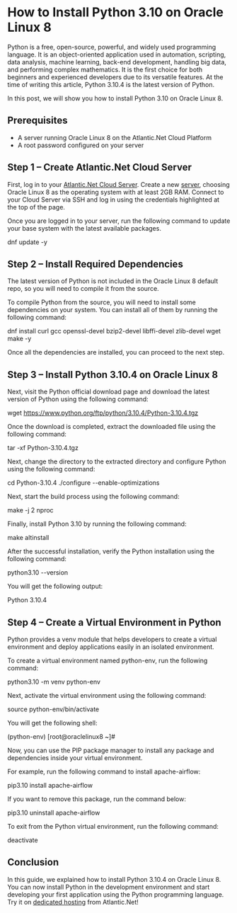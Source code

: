# How to Install Python 3.10 on Oracle Linux 8 
Python is a free, open-source, powerful, and widely used programming language. It is an object-oriented application used in automation, scripting, data analysis, machine learning, back-end development, handling big data, and performing complex mathematics. It is the first choice for both beginners and experienced developers due to its versatile features. At the time of writing this article, Python 3.10.4 is the latest version of Python.

In this post, we will show you how to install Python 3.10 on Oracle Linux 8.

Prerequisites
-------------

*   A server running Oracle Linux 8 on the Atlantic.Net Cloud Platform
*   A root password configured on your server

Step 1 – Create Atlantic.Net Cloud Server
-----------------------------------------

First, log in to your [Atlantic.Net Cloud Server](https://cloud.atlantic.net/?page=userlogin). Create a new [server](https://www.atlantic.net/cloud-hosting/how-to-create-new-atlantic-net-cloud-server/), choosing Oracle Linux 8 as the operating system with at least 2GB RAM. Connect to your Cloud Server via SSH and log in using the credentials highlighted at the top of the page.

Once you are logged in to your server, run the following command to update your base system with the latest available packages.

dnf update -y

Step 2 – Install Required Dependencies
--------------------------------------

The latest version of Python is not included in the Oracle Linux 8 default repo, so you will need to compile it from the source.

To compile Python from the source, you will need to install some dependencies on your system. You can install all of them by running the following command:

dnf install curl gcc openssl-devel bzip2-devel libffi-devel zlib-devel wget make -y

Once all the dependencies are installed, you can proceed to the next step.

Step 3 – Install Python 3.10.4 on Oracle Linux 8
------------------------------------------------

Next, visit the Python official download page and download the latest version of Python using the following command:

wget https://www.python.org/ftp/python/3.10.4/Python-3.10.4.tgz

Once the download is completed, extract the downloaded file using the following command:

tar -xf Python-3.10.4.tgz

Next, change the directory to the extracted directory and configure Python using the following command:

cd Python-3.10.4
./configure --enable-optimizations

Next, start the build process using the following command:

make -j 2
nproc

Finally, install Python 3.10 by running the following command:

make altinstall

After the successful installation, verify the Python installation using the following command:

python3.10 --version

You will get the following output:

Python 3.10.4

Step 4 – Create a Virtual Environment in Python
-----------------------------------------------

Python provides a venv module that helps developers to create a virtual environment and deploy applications easily in an isolated environment.

To create a virtual environment named python-env, run the following command:

python3.10 -m venv python-env

Next, activate the virtual environment using the following command:

source python-env/bin/activate

You will get the following shell:

(python-env) \[root@oraclelinux8 ~\]#

Now, you can use the PIP package manager to install any package and dependencies inside your virtual environment.

For example, run the following command to install apache-airflow:

pip3.10 install apache-airflow

If you want to remove this package, run the command below:

pip3.10 uninstall apache-airflow

To exit from the Python virtual environment, run the following command:

deactivate

Conclusion
----------

In this guide, we explained how to install Python 3.10.4 on Oracle Linux 8. You can now install Python in the development environment and start developing your first application using the Python programming language. Try it on [dedicated hosting](https://www.atlantic.net/dedicated-server-hosting/) from Atlantic.Net!